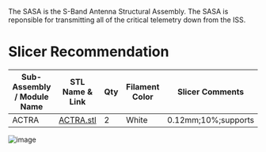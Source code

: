 The SASA is the S-Band Antenna Structural Assembly. The SASA is reponsible for transmitting all of the critical telemetry down from the ISS.

# Slicer Recommendation 

|  **Sub-Assembly / Module Name** | **STL Name & Link** | **Qty** | **Filament Color** | **Slicer Comments** | **Approx Print Time [h:mm]** | **Approx Filament Used [g]** | **Approx Filament Used [m]** |
| ---- | --- | --- | --- | --- | --- | --- | --- |
| ACTRA | [ACTRA.stl]([https://github.com/ISS-Mimic/Mimic/blob/main/3D_Printing/Truss_P1/LoFi_ITS-P1andS1.stl](https://github.com/ISS-Mimic/Mimic/blob/main/EXTRAs/SASA/ACTRA.stl)) | 2 | White | 0.12mm;10%;supports| 13:00 | 98 | 32.85 |



![image](   )
